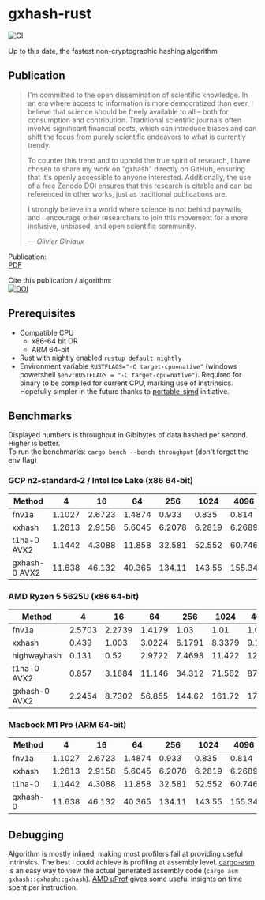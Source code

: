 # gxhash-rust
![CI](https://github.com/ogxd/gxhash-rust/actions/workflows/rust.yml/badge.svg)

Up to this date, the fastest non-cryptographic hashing algorithm

## Publication

> I'm committed to the open dissemination of scientific knowledge. In an era where access to information is more democratized than ever, I believe that science should be freely available to all – both for consumption and contribution. Traditional scientific journals often involve significant financial costs, which can introduce biases and can shift the focus from purely scientific endeavors to what is currently trendy. 
>
> To counter this trend and to uphold the true spirit of research, I have chosen to share my work on "gxhash" directly on GitHub, ensuring that it's openly accessible to anyone interested. Additionally, the use of a free Zenodo DOI ensures that this research is citable and can be referenced in other works, just as traditional publications are. 
>
> I strongly believe in a world where science is not behind paywalls, and I encourage other researchers to join this movement for a more inclusive, unbiased, and open scientific community.
>
> _— Olivier Giniaux_

Publication:  
[PDF](https://github.com/ogxd/gxhash-rust/blob/main/article/article.pdf)

Cite this publication / algorithm:  
[![DOI](https://zenodo.org/badge/690754256.svg)](https://zenodo.org/badge/latestdoi/690754256)

## Prerequisites

- Compatible CPU
    - x86-64 bit OR
    - ARM 64-bit
- Rust with nightly enabled `rustup default nightly`
- Environment variable `RUSTFLAGS="-C target-cpu=native"` (windows powershell `$env:RUSTFLAGS = "-C target-cpu=native"`). Required for binary to be compiled for current CPU, marking use of instrinsics. Hopefully simpler in the future thanks to [portable-simd](https://github.com/rust-lang/portable-simd) initiative.

## Benchmarks

Displayed numbers is throughput in Gibibytes of data hashed per second. Higher is better.  
To run the benchmarks: `cargo bench --bench throughput` (don't forget the env flag)

### GCP n2-standard-2 / Intel Ice Lake (x86 64-bit)

| Method           |      4 |     16 |     64 |    256 |   1024 |   4096 |  16384 |
| ---------------- | ------ | ------ | ------ | ------ | ------ | ------ | ------ |
| fnv1a            | 1.1027 | 2.6723 | 1.4874 |  0.933 |  0.835 |  0.814 |  0.808 |
| xxhash           | 1.2613 | 2.9158 | 5.6045 | 6.2078 | 6.2819 | 6.2689 | 6.2985 |
| t1ha-0 AVX2      | 1.1442 | 4.3088 | 11.858 | 32.581 | 52.552 | 60.746 | 65.863 |
| gxhash-0 AVX2    | 11.638 | 46.132 | 40.365 | 134.11 | 143.55 | 155.34 | 168.65 | 🚀

### AMD Ryzen 5 5625U (x86 64-bit)

| Method           | 4      | 16     | 64     | 256    | 1024   | 4096   | 16384  |
|------------------|--------|--------|--------|--------|--------|--------|--------|
| fnv1a            | 2.5703 | 2.2739 | 1.4179 |   1.03 |   1.01 | 1.0068 | 1.0077 |
| xxhash           |  0.439 |  1.003 | 3.0224 | 6.1791 | 8.3379 | 9.1554 | 9.3548 |
| highwayhash      |  0.131 |   0.52 | 2.9722 | 7.4698 | 11.422 | 12.954 |  15.69 |
| t1ha-0 AVX2      |  0.857 | 3.1684 | 11.146 | 34.312 | 71.562 | 87.984 | 85.248 |
| gxhash-0 AVX2    | 2.2454 | 8.7302 | 56.855 | 144.62 | 161.72 | 177.61 | 211.54 | 🚀

### Macbook M1 Pro (ARM 64-bit)

| Method   | 4      | 16     | 64     | 256    | 1024   | 4096   | 16384  |
|----------|--------|--------|--------|--------|--------|--------|--------|
| fnv1a    | 1.1027 | 2.6723 | 1.4874 | 0.933  | 0.835  | 0.814  | 0.808  |
| xxhash   | 1.2613 | 2.9158 | 5.6045 | 6.2078 | 6.2819 | 6.2689 | 6.2985 |
| t1ha-0   | 1.1442 | 4.3088 | 11.858 | 32.581 | 52.552 | 60.746 | 65.863 |
| gxhash-0 | 11.638 | 46.132 | 40.365 | 134.11 | 143.55 | 155.34 | 168.65 | 🚀

## Debugging

Algorithm is mostly inlined, making most profilers fail at providing useful intrinsics. The best I could achieve is profiling at assembly level. [cargo-asm](https://github.com/gnzlbg/cargo-asm) is an easy way to view the actual generated assembly code (`cargo asm gxhash::gxhash::gxhash`). [AMD μProf](https://www.amd.com/en/developer/uprof.html) gives some useful insights on time spent per instruction.